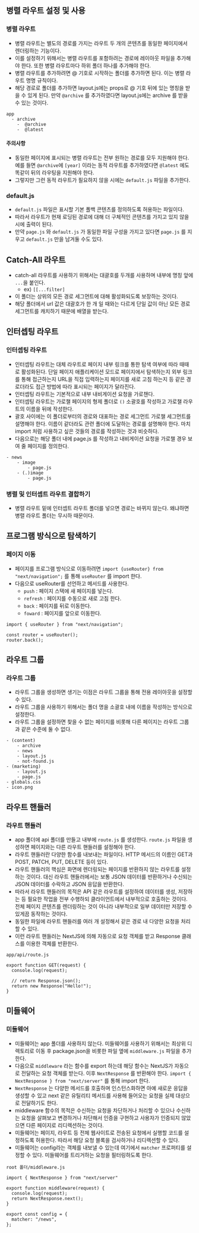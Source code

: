 ## 병렬 라우트 설정 및 사용

### 병렬 라우트

- 병렬 라우트는 별도의 경로를 가지는 라우트 두 개의 콘텐츠를 동일한 페이지에서 렌더링하는 기능이다.
- 이를 설정하기 위해서는 병렬 라우트를 포함하려는 경로에 레이아웃 파일을 추가해야 한다. 또한 병렬 라우트마다 하위 폴더 하나를 추가해야 한다.
- 병렬 라우트를 추가하려면 @ 기호로 시작하는 폴더를 추가하면 된다. 이는 병렬 라우트 명명 규칙이다.
- 해당 경로로 폴더를 추가하면 layout.js에는 props로 @ 기호 뒤에 있는 명칭을 받을 수 있게 된다. 만약 `@archive` 를 추가하였다면 layout.js에는 archive 를 받을 수 있는 것이다.

```
app
  - archive
    -  @archive
    -  @latest
```

#### 주의사항

- 동일한 페이지에 표시되는 병렬 라우트는 전부 원하는 경로를 모두 지원해야 한다. 예를 들면 `@archive`에 `[year]` 이라는 동적 라우트를 추가하였다면 `@latest` 에도 똑같이 뒤의 라우팅을 지원해야 한다.
- 그렇지만 그런 동적 라우트가 필요하지 않을 시에는 `default.js` 파일을 추가한다.

### default.js

- `default.js` 파일은 표시할 기본 폴백 콘텐츠를 정의하도록 허용하는 파일이다.
- 따라서 라우트가 현재 로딩된 경로에 대해 더 구체적인 콘텐츠를 가지고 있지 않을 시에 출력이 된다.
- 만약 `page.js` 와 `default.js` 가 동일한 파일 구성을 가지고 있다면 `page.js` 를 지우고 `default.js` 만을 남겨둘 수도 있다.

## Catch-All 라우트

- catch-all 라우트를 사용하기 위해서는 대괄호를 두개를 사용하며 내부에 명칭 앞에 `...`을 붙인다.
  - ex) `[[...filter]`
- 이 폴더는 상위의 모든 경로 세그먼트에 대해 활성화되도록 보장하는 것이다.
- 해당 폴더에서 url 값은 대괄호가 한 개 일 때와는 다르게 단일 값이 아닌 모든 경로 세그먼트를 캐치하기 때문에 배열을 받는다.

## 인터셉팅 라우트

### 인터셉팅 라우트

- 인터셉팅 라우트는 대체 라우트로 페이지 내부 링크를 통한 탐색 여부에 따라 때때로 활성화된다. 단일 페이지 애플리케이션 모드로 페이지에서 탐색하는지 외부 링크를 통해 접근하는지 URL을 직접 입력하는지 페이지를 새로 고침 하는지 등 같은 경로더라도 접근 방법에 따라 표시되는 페이지가 달라진다.
- 인터셉팅 라우트는 기본적으로 내부 내비게이션 요청을 가로챈다.
- 인터셉팅 라우트는 가로챌 페이지의 형제 폴더로 `()` 소괄호를 작성하고 가로챌 라우트의 이름을 뒤에 작성한다.
- 괄호 사이에는 이 폴더로부터의 경로와 대표하는 경로 세그먼트 가로챌 세그먼트를 설명해야 한다. 이름이 같더라도 관련 폴더에 도달하는 경로를 설명해야 한다. 마치 import 처럼 사용하고 싶은 것들의 경로를 작성하는 것과 비슷하다.
- 다음으로는 해당 폴더 내에 page.js 를 작성하고 내비게이션 요청을 가로챌 경우 보여 줄 페이지를 정의한다.

```
- news
	- image
		- page.js
	- (.)image
		- page.js
```

### 병렬 및 인터셉트 라우트 결합하기

- 병렬 라우트 밑에 인터셉트 라우트 폴더를 넣으면 경로는 바뀌지 않는다. 왜냐하면 병렬 라우트 폴더는 무시하 때문이다.

## 프로그램 방식으로 탐색하기

### 페이지 이동

- 페이지를 프로그램 방식으로 이동하려면 `import {useRouter} from "next/navigation";` 를 통해 `useRouter` 를 import 한다.
- 다음으로 useRouter를 선언하고 메서드를 사용한다.
  - `push` : 페이지 스택에 새 페이지를 넣는다.
  - `refresh` : 페이지를 수동으로 새로 고침 한다.
  - `back` : 페이지를 뒤로 이동한다.
  - `foward` : 페이지를 앞으로 이동한다.

```
import { useRouter } from "next/navigation";

const router = useRouter();
router.back();
```

## 라우트 그룹

### 라우트 그룹

- 라우트 그룹을 생성하면 생기는 이점은 라우트 그룹을 통해 전용 레이아웃을 설정할 수 있다.
- 라우트 그룹을 사용하기 위해서는 폴더 명을 소괄호 내에 이름을 작성하는 방식으로 설정한다.
- 라우트 그룹을 설정하면 찾을 수 없는 페이지를 비롯해 다른 페이지는 라우트 그룹과 같은 수준에 둘 수 없다.

```
- (content)
	- archive
	- news
	- layout.js
	- not-found.js
- (marketing)
	- layout.js
	- page.js
- globals.css
- icon.png
```

## 라우트 핸들러

### 라우트 핸들러

- app 폴더에 api 폴더를 만들고 내부에 `route.js` 를 생성한다. `route.js` 파일을 생성하면 페이지와는 다른 라우트 핸들러를 설정해야 한다.
- 라우트 핸들러란 다양한 함수를 내보내는 파일이다. HTTP 메서드의 이름인 GET과 POST, PATCH, PUT, DELETE 등이 있다.
- 라우트 핸들러의 핵심은 화면에 렌더링되는 페이지를 반환하지 않는 라우트를 설정하는 것이다. 대신 라우트 핸들러에서는 보통 JSON 데이터를 반환하거나 수신되는 JSON 데이터를 수락하고 JSON 응답을 반환한다.
- 따라서 라우트 핸들러의 목적은 API 같은 라우트를 설정하여 데이터를 생성, 저장하는 등 필요한 작업을 전부 수행하되 클라이언트에서 내부적으로 호출하는 것이다. 전체 페이지 콘텐츠를 렌더링하는 것이 아니라 내부적으로 일부 데이터만 저장할 수 있게끔 동작하는 것이다.
- 동일한 파일에 라우트 핸들러를 여러 개 설정해서 같은 경로 내 다양한 요청을 처리할 수 있다.
- 이런 라우트 핸들러는 NextJS에 의해 자동으로 요청 객체를 받고 Response 클래스를 이용한 객체를 반환한다.

```
app/api/route.js

export function GET(request) {
  console.log(request);

  // return Response.json();
  return new Response("Hello!");
}
```

## 미들웨어

### 미들웨어

- 미들웨어는 app 폴더를 사용하지 않는다. 미들웨어를 사용하기 위해서는 최상위 디렉토리로 이동 후 package.json을 비롯한 파일 옆에 `middleware.js` 파일을 추가한다.
- 다음으로 `middleware` 라는 함수를 export 하는데 해당 함수는 NextJS가 자동으로 전달하는 요청 객체를 받는다. 이후 `NextResponse` 를 반환해야 한다. `import { NextResponse } from "next/server"` 를 통해 import 한다.
- `NextResponse` 는 다양한 메서드를 호출하며 인스턴스화하면 아예 새로운 응답을 생성할 수 있고 next 같은 유틸리티 메서드를 사용해 들어오는 요청을 실제 대상으로 전달하기도 한다.
- middleware 함수의 목적은 수신하는 요청을 차단하거나 처리할 수 있으나 수신하는 요청을 살펴보고 변경하거나 차단해서 인증을 구현하고 사용자가 인증되지 않았으면 다른 페이지로 리디렉션하는 것이다.
- 미들웨어는 페이지, 라우트 등 전체 웹사이트로 전송된 요청에서 실행할 코드를 설정하도록 허용한다. 따라서 해당 요청 블록을 검사하거나 리디렉션할 수 있다.
- 미들웨어는 config라는 객체를 내보낼 수 있는데 여기에서 `matcher` 프로퍼티를 설정할 수 있다. 미들웨어를 트리거하는 요청을 필터링하도록 한다.

```
root 폴더/middleware.js

import { NextResponse } from "next/server"

export function middleware(request) {
  console.log(request);
  return NextResponse.next();
}

export const config = {
  matcher: "/news",
};
```
